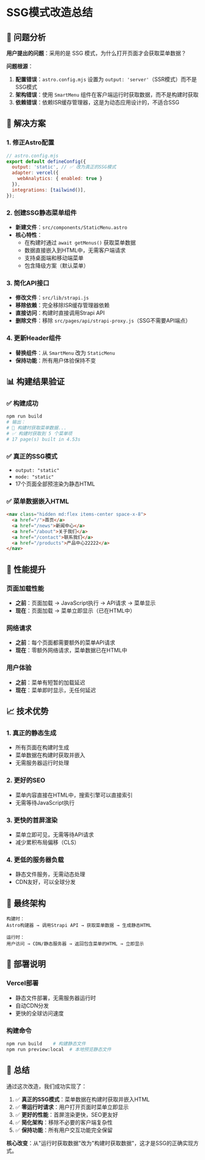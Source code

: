 # SSG模式改造总结

## 🎯 问题分析

**用户提出的问题**：采用的是 SSG 模式，为什么打开页面才会获取菜单数据？

**问题根源**：
1. **配置错误**：`astro.config.mjs` 设置为 `output: 'server'`（SSR模式）而不是SSG模式
2. **架构错误**：使用 `SmartMenu` 组件在客户端运行时获取数据，而不是构建时获取
3. **依赖错误**：依赖ISR缓存管理器，这是为动态应用设计的，不适合SSG

## 🔧 解决方案

### 1. 修正Astro配置
```javascript
// astro.config.mjs
export default defineConfig({
  output: 'static', // ✅ 改为真正的SSG模式
  adapter: vercel({
    webAnalytics: { enabled: true }
  }),
  integrations: [tailwind()],
});
```

### 2. 创建SSG静态菜单组件
- **新建文件**：`src/components/StaticMenu.astro`
- **核心特性**：
  - 在构建时通过 `await getMenus()` 获取菜单数据
  - 数据直接嵌入到HTML中，无需客户端请求
  - 支持桌面端和移动端菜单
  - 包含降级方案（默认菜单）

### 3. 简化API接口
- **修改文件**：`src/lib/strapi.js`
- **移除依赖**：完全移除ISR缓存管理器依赖
- **直接访问**：构建时直接调用Strapi API
- **删除文件**：移除 `src/pages/api/strapi-proxy.js`（SSG不需要API端点）

### 4. 更新Header组件
- **替换组件**：从 `SmartMenu` 改为 `StaticMenu`
- **保持功能**：所有用户体验保持不变

## 📊 构建结果验证

### ✅ 构建成功
```bash
npm run build
# 输出：
# 🔄 构建时获取菜单数据...
# ✅ 构建时获取到 5 个菜单项
# 17 page(s) built in 4.53s
```

### ✅ 真正的SSG模式
- `output: "static"`
- `mode: "static"`
- 17个页面全部预渲染为静态HTML

### ✅ 菜单数据嵌入HTML
```html
<nav class="hidden md:flex items-center space-x-8">
  <a href="/">首页</a>
  <a href="/news">新闻中心</a>
  <a href="/about">关于我们</a>
  <a href="/contact">联系我们</a>
  <a href="/products">产品中心22222</a>
</nav>
```

## 🚀 性能提升

### 页面加载性能
- **之前**：页面加载 → JavaScript执行 → API请求 → 菜单显示
- **现在**：页面加载 → 菜单立即显示（已在HTML中）

### 网络请求
- **之前**：每个页面都需要额外的菜单API请求
- **现在**：零额外网络请求，菜单数据已在HTML中

### 用户体验
- **之前**：菜单有短暂的加载延迟
- **现在**：菜单即时显示，无任何延迟

## 📈 技术优势

### 1. 真正的静态生成
- 所有页面在构建时生成
- 菜单数据在构建时获取并嵌入
- 无需服务器运行时处理

### 2. 更好的SEO
- 菜单内容直接在HTML中，搜索引擎可以直接索引
- 无需等待JavaScript执行

### 3. 更快的首屏渲染
- 菜单立即可见，无需等待API请求
- 减少累积布局偏移（CLS）

### 4. 更低的服务器负载
- 静态文件服务，无需动态处理
- CDN友好，可以全球分发

## 🎯 最终架构

```
构建时：
Astro构建器 → 调用Strapi API → 获取菜单数据 → 生成静态HTML

运行时：
用户访问 → CDN/静态服务器 → 返回包含菜单的HTML → 立即显示
```

## 📝 部署说明

### Vercel部署
- 静态文件部署，无需服务器运行时
- 自动CDN分发
- 更快的全球访问速度

### 构建命令
```bash
npm run build    # 构建静态文件
npm run preview:local  # 本地预览静态文件
```

## 🎉 总结

通过这次改造，我们成功实现了：

1. ✅ **真正的SSG模式**：菜单数据在构建时获取并嵌入HTML
2. ✅ **零运行时请求**：用户打开页面时菜单立即显示
3. ✅ **更好的性能**：首屏渲染更快，SEO更友好
4. ✅ **简化架构**：移除不必要的客户端复杂性
5. ✅ **保持功能**：所有用户交互功能完全保留

**核心改变**：从"运行时获取数据"改为"构建时获取数据"，这才是SSG的正确实现方式。 